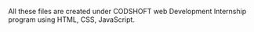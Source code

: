All these files are created under CODSHOFT web Development Internship program using HTML, CSS, JavaScript.
